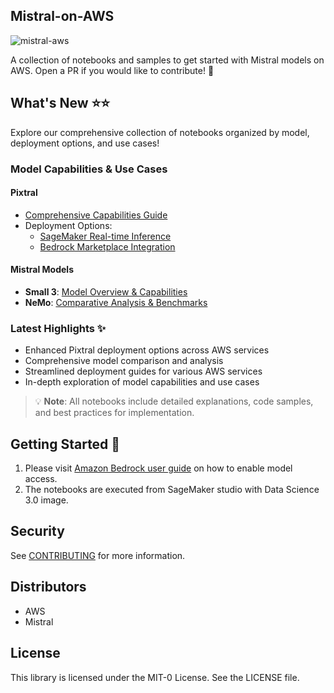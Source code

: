 ## Mistral-on-AWS 

![mistral-aws](/notebooks/imgs/mistralaws.png)

A collection of notebooks and samples to get started with Mistral models on AWS.
Open a PR if you would like to contribute! :twisted_rightwards_arrows:

## What's New :star::star:

Explore our comprehensive collection of notebooks organized by model, deployment options, and use cases!

### Model Capabilities & Use Cases

#### Pixtral
- [Comprehensive Capabilities Guide](Pixtral-samples/Pixtral_capabilities.ipynb)
- Deployment Options:
  - [SageMaker Real-time Inference](Deployment/SageMaker/Pixtral-12b-LMI-SageMaker-realtime-inference.ipynb)
  - [Bedrock Marketplace Integration](Deployment/Bedrock%20Marketplace/Deploy-Pixtral12B-from-Bedrock-Marketplace.ipynb)

#### Mistral Models
- **Small 3**: [Model Overview & Capabilities](Mistral%20Small%203/Mistral_small_3.ipynb)
- **NeMo**: [Comparative Analysis & Benchmarks](Mistral%20NeMo/NeMo_comparative_analysis.ipynb)

### Latest Highlights ✨
- Enhanced Pixtral deployment options across AWS services
- Comprehensive model comparison and analysis
- Streamlined deployment guides for various AWS services
- In-depth exploration of model capabilities and use cases

> 💡 **Note**: All notebooks include detailed explanations, code samples, and best practices for implementation.



## Getting Started :electric_plug:

1. Please visit [Amazon Bedrock user guide](https://docs.aws.amazon.com/bedrock/latest/userguide/model-access.html) on how to enable model access.
2. The notebooks are executed from SageMaker studio with Data Science 3.0 image.

## Security

See [CONTRIBUTING](CONTRIBUTING.md#security-issue-notifications) for more information.

## Distributors

- AWS
- Mistral 

## License

This library is licensed under the MIT-0 License. See the LICENSE file.
